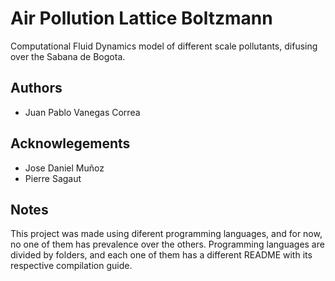 # Air Pollution Lattice Boltzmann
Computational Fluid Dynamics model of different scale pollutants, difusing over 
the Sabana de Bogota.

## Authors
* Juan Pablo Vanegas Correa

## Acknowlegements
* Jose Daniel Muñoz
* Pierre Sagaut

## Notes
This project was made using diferent programming languages, and for now, no one of them 
has prevalence over the others. Programming languages are divided by folders, and each one of them has 
a different README with its respective compilation guide.